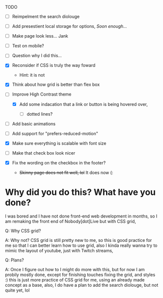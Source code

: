 TODO

- [ ] Reimpelment the search diolouge 

- [ ] Add presestient local storage for options, *Soon enough...*

- [ ] Make page look less... Jank

- [ ] Test on mobile?

- [ ] Question why I did this...

- [x] Reconsider if CSS is truly the way foward 
  
     - Hint: it is not

- [x] Think about how grid is better than flex box

- [ ] Improve High Contrast theme
  
     - [x] Add some indacation that a link or button is being hovered over, 
       
          - [ ] dotted lines?

- [ ] Add basic animations

- [ ] Add support for "prefers-reduced-motion"

- [x] Make sure everything is scalable with font size

- [ ] Make that check box look nicer

- [x] Fix the wording on the checkbox in the footer?
  
     - ~~Skinny page does not fit well, lol~~ It does now (:

# Why did you do this? What have you done?

I was bored and I have not done front-end web development in months, so I am remaking the front end of Nobody[dot]Live but with CSS grid, 

Q: Why CSS grid? 

A: Why not? CSS grid is still pretty new to me, so this is good practice for me so that I can better learn how to use grid, also I kinda really wanna try to mimic the layout of youtube, just with Twitch streams, 

Q: Plans? 

A: Once I figure out how to I might do more with this, but for now I am probily mostly done, except for finishing touches fixing the grid, and styles :) this is just more practice of CSS grid for me, using an already made concept as a base, also, I do have a plan to add the search diolouge, but not quite yet, lol
